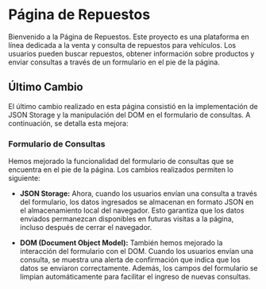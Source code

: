 # Página de Repuestos

Bienvenido a la Página de Repuestos. Este proyecto es una plataforma en línea dedicada a la venta y consulta de repuestos para vehículos. Los usuarios pueden buscar repuestos, obtener información sobre productos y enviar consultas a través de un formulario en el pie de la página.

## Último Cambio

El último cambio realizado en esta página consistió en la implementación de JSON Storage y la manipulación del DOM en el formulario de consultas. A continuación, se detalla esta mejora:

### Formulario de Consultas

Hemos mejorado la funcionalidad del formulario de consultas que se encuentra en el pie de la página. Los cambios realizados permiten lo siguiente:

- **JSON Storage:** Ahora, cuando los usuarios envían una consulta a través del formulario, los datos ingresados se almacenan en formato JSON en el almacenamiento local del navegador. Esto garantiza que los datos enviados permanezcan disponibles en futuras visitas a la página, incluso después de cerrar el navegador.

- **DOM (Document Object Model):** También hemos mejorado la interacción del formulario con el DOM. Cuando los usuarios envían una consulta, se muestra una alerta de confirmación que indica que los datos se enviaron correctamente. Además, los campos del formulario se limpian automáticamente para facilitar el ingreso de nuevas consultas.


